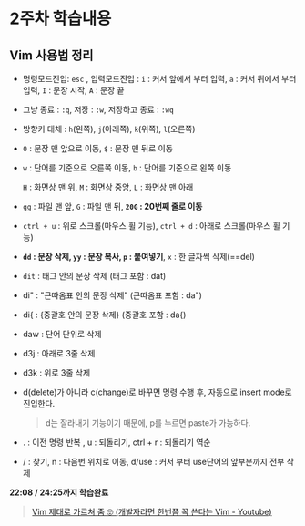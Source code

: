 # 2주차 학습내용

## Vim 사용법 정리

- 명령모드진입: `esc` , 입력모드진입 : `i` : 커서 앞에서 부터 입력, `a` : 커서 뒤에서 부터 입력, `I` : 문장 시작,  `A` : 문장 끝
- 그냥 종료 : `:q`, 저장 : `:w`, 저장하고 종료 : `:wq`
- 방향키 대체 : `h`(왼쪽), `j`(아래쪽), `k`(위쪽), `l`(오른쪽)

- `0` : 문장 맨 앞으로 이동, `$` : 문장 맨 뒤로 이동

- `w` : 단어를 기준으로 오른쪽 이동, `b` : 단어를 기준으로 왼쪽 이동

    `H` : 화면상 맨 위, `M` : 화면상 중앙,  `L` : 화면상 맨 아래

- `gg` : 파일 맨 앞, `G` : 파일 맨 뒤, **`20G` : 20번째 줄로 이동**

- `ctrl + u` : 위로 스크롤(마우스 휠 기능), `ctrl + d` : 아래로 스크롤(마우스 휠 기능)

- **`dd` : 문장 삭제, `yy` : 문장 복사, `p` : 붙여넣기**, `x` : 한 글자씩 삭제(==del)

- `dit` : <NULL>태그 안의 문장 삭제<NULL> (태그 포함 : dat)

- di" : "큰따옴표 안의 문장 삭제" (큰따옴표 포함 : da")

- di{ : {중괄호 안의 문장 삭제} (중괄호 포함 : da{)

- daw : 단어 단위로 삭제

- d3j : 아래로 3줄 삭제

- d3k : 위로 3줄 삭제

- d(delete)가 아니라 c(change)로 바꾸면 명령 수행 후, 자동으로 insert mode로 진입한다.

    > d는 잘라내기 기능이기 때문에, p를 누르면 paste가 가능하다.

- . : 이전 명령 반복 , u : 되돌리기, ctrl + r : 되돌리기 역순
- / : 찾기, n : 다음번 위치로 이동, d/use : 커서 부터 use단어의 앞부분까지 전부 삭제





**22:08 / 24:25까지 학습완료**















> [Vim 제대로 가르쳐 줌 🤓 (개발자라면 한번쯤 꼭 쓴다는 Vim - Youtube)](https://youtu.be/cY0JxzENBJg)











